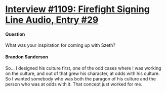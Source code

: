 # [Interview #1109: Firefight Signing Line Audio, Entry #29](https://www.theoryland.com/intvmain.php?i=1109#29)

#### Question

What was your inspiration for coming up with Szeth?

#### Brandon Sanderson

So... I designed his culture first, one of the odd cases where I was working on the culture, and out of that grew his character, at odds with his culture. So I wanted somebody who was both the paragon of his culture and the person who was at odds with it. That concept just worked for me.

